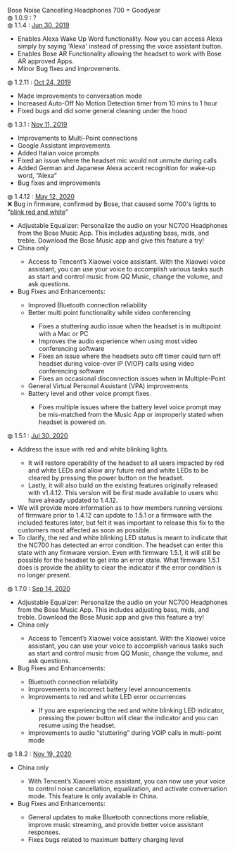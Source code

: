 Bose Noise Cancelling Headphones 700 = Goodyear</br>
&#9677; 1.0.9 : ?</br>
&#9677; 1.1.4 : <a href="https://community.bose.com/t5/Around-On-Ear-Headphones/Noise-Cancelling-Headphones-700-Firmware-Update-1-1-4-June-30/m-p/216079">Jun 30, 2019</a></br>
<ul>
  <li>Enables Alexa Wake Up Word functionality. Now you can access Alexa simply by saying 'Alexa' instead of pressing the voice assistant button.</li>
  <li>Enables Bose AR Functionality allowing the headset to work with Bose AR approved Apps.</li>
  <li>Minor Bug fixes and improvements.</li>
</ul>

&#9677; 1.2.11 : <a href="https://community.bose.com/t5/Around-On-Ear-Headphones/Noise-Cancelling-Headphones-700-firmware-update-1-2-11-October/td-p/246325">Oct 24, 2019</a></br>
<ul>
  <li>Made improvements to conversation mode</li>
  <li>Increased Auto-Off No Motion Detection timer from 10 mins to 1 hour</li>
  <li>Fixed bugs and did some general cleaning under the hood</li>
</ul>

&#9677; 1.3.1 : <a href="https://community.bose.com/t5/Around-On-Ear-Headphones/Noise-Cancelling-Headphones-700-Firmware-1-3-1-November-18-2019/m-p/252092">Nov 11, 2019</a></br>
<ul>
  <li>Improvements to Multi-Point connections</li>
  <li>Google Assistant improvements</li>
  <li>Added Italian voice prompts</li>
  <li>Fixed an issue where the headset mic would not unmute during calls</li>
  <li>Added German and Japanese Alexa accent recognition for wake-up word, “Alexa”</li>
  <li>Bug fixes and improvements</li>
</ul>

&#9677; 1.4.12 : <a href="https://community.bose.com/t5/Around-On-Ear-Headphones/Noise-Cancelling-700-Firmware-Update-1-4-12-May-12th-2020/m-p/300552">May 12, 2020</a></br>
❌ Bug in firmware, confirmed by Bose, that caused some 700's lights to "<a href="https://community.bose.com/t5/Around-On-Ear-Headphones/Bose-NC-700-Red-White-blinking-LED-UPDATE-7-30-1-5-1-discussion/td-p/306547/page/22">blink red and white</a>"<ul>
  <li>Adjustable Equalizer: Personalize the audio on your NC700 Headphones from the Bose Music App. This includes adjusting bass, mids, and treble. Download the Bose Music app and give this feature a try!</li>
  <li>China only</li>
    <ul>
      <li>Access to Tencent’s Xiaowei voice assistant.  With the Xiaowei voice assistant, you can use your voice to accomplish various tasks such as start and control music from QQ Music, change the volume, and ask questions.</li>
    </ul>
  <li>Bug Fixes and Enhancements:</li>
  <ul>
    <li>Improved Bluetooth connection reliability</li>
    <li>Better multi point functionality while video conferencing</li>
    <ul>
      <li>Fixes a stuttering audio issue when the headset is in multipoint with a Mac or PC</li>
      <li>Improves the audio experience when using most video conferencing software</li>
      <li>Fixes an issue where the headsets auto off timer could turn off headset during voice-over IP (VIOP) calls using video conferencing software</li>
      <li>Fixes an occasional disconnection issues when in Multiple-Point</li>
    </ul>
    <li>General Virtual Personal Assistant (VPA) improvements</li>
    <li>Battery level and other voice prompt fixes.</li>
    <ul>
      <li>Fixes multiple issues where the battery level voice prompt may be mis-matched from the Music App or improperly stated when headset is powered on.</li>
    </ul>
  </ul>
</ul>

&#9677; 1.5.1 : <a href="https://community.bose.com/t5/Around-On-Ear-Headphones/Bose-NC-700-Red-White-blinking-LED-UPDATE-7-30-1-5-1-discussion/td-p/306547/page/22">Jul 30, 2020</a></br>
<ul>
  <li>Address the issue with red and white blinking lights.</li>
    <ul>
      <li>It will restore operability of the headset to all users impacted by red and white LEDs and allow any future red and white LEDs to be cleared by pressing the power button on the headset.</li>
      <li>Lastly, it will also build on the existing features originally released with v1.4.12. This version will be first made available to users who have already updated to 1.4.12.</li>
      </ul>
  <li>We will provide more information as to how members running versions of firmware prior to 1.4.12 can update to 1.5.1 or a firmware with the included features later, but felt it was important to release this fix to the customers most affected as soon as possible.</li>
  <li>To clarify, the red and white blinking LED status is meant to indicate that the NC700 has detected an error condition. The headset can enter this state with any firmware version. Even with firmware 1.5.1, it will still be possible for the headset to get into an error state. What firmware 1.5.1 does is provide the ability to clear the indicator if the error condition is no longer present.</li>
</ul>

&#9677; 1.7.0 : <a href="https://community.bose.com/t5/Around-On-Ear-Headphones/Noise-Cancelling-700-Firmware-Update-1-7-0-September-14th-2020/m-p/546521">Sep 14, 2020</a></br>
<ul>
  <li>Adjustable Equalizer: Personalize the audio on your NC700 Headphones from the Bose Music App. This includes adjusting bass, mids, and treble. Download the Bose Music app and give this feature a try! </li>
  <li>China only</li>
    <ul>
      <li>Access to Tencent’s Xiaowei voice assistant.  With the Xiaowei voice assistant, you can use your voice to accomplish various tasks such as start and control music from QQ Music, change the volume, and ask questions.</li>
    </ul>
  <li>Bug Fixes and Enhancements:</li>
    <ul>
      <li>Bluetooth connection reliability</li>
      <li>Improvements to incorrect battery level announcements</li>
      <li>Improvements to red and white LED error occurrences</li>
      <ul>
        <li>If you are experiencing the red and white blinking LED indicator, pressing the power button will clear the indicator and you can resume using the headset.</li>
      </ul>
      <li>Improvements to audio “stuttering” during VOIP calls in multi-point mode</li>
    </ul>
</ul>

&#9677; 1.8.2 : <a href="https://community.bose.com/t5/Around-On-Ear-Headphones/Noise-Cancelling-700-Firmware-Update-1-8-2-November-19th-2020/td-p/565991">Nov 19, 2020</a></br>
<ul>
  <li>China only</li>
    <ul>
      <li>With Tencent’s Xiaowei voice assistant, you can now use your voice to control noise cancellation, equalization, and activate conversation mode. This feature is only available in China.</li>
    </ul>
  <li>Bug Fixes and Enhancements:</li>
    <ul>
      <li>General updates to make Bluetooth connections more reliable, improve music streaming, and provide better voice assistant responses.</li>
      <li>Fixes bugs related to maximum battery charging level</li>
    </ul>
</ul>
